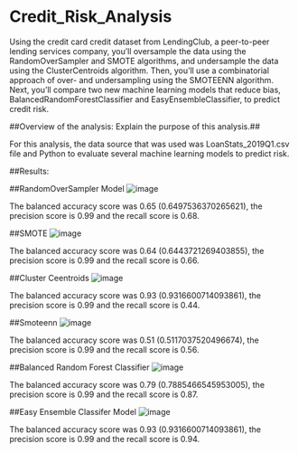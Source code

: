 # Credit_Risk_Analysis
Using the credit card credit dataset from LendingClub, a peer-to-peer lending services company, you’ll oversample the data using the RandomOverSampler and SMOTE algorithms, and undersample the data using the ClusterCentroids algorithm. Then, you’ll use a combinatorial approach of over- and undersampling using the SMOTEENN algorithm. Next, you’ll compare two new machine learning models that reduce bias, BalancedRandomForestClassifier and EasyEnsembleClassifier, to predict credit risk.


##Overview of the analysis: Explain the purpose of this analysis.##

For this analysis, the data source that was used was LoanStats_2019Q1.csv file and Python to evaluate several machine learning models to predict risk. 

##Results: 

##RandomOverSampler Model
![image](https://user-images.githubusercontent.com/96396696/175616400-13df0a06-577c-4589-ab1e-bb9d00cb1fc2.png)

The balanced accuracy score was 0.65 (0.6497536370265621), the precision score is 0.99 and the recall score is 0.68.

##SMOTE
![image](https://user-images.githubusercontent.com/96396696/175616290-836259fc-6c0e-4e33-b397-e25588bce7a8.png)

The balanced accuracy score was 0.64 (0.6443721269403855), the precision score is 0.99 and the recall score is 0.66.

##Cluster Ceentroids
![image](https://user-images.githubusercontent.com/96396696/175616188-7fd15e3b-ee18-4dc3-b37c-b60c1acba0a3.png)

The balanced accuracy score was 0.93 (0.9316600714093861), the precision score is 0.99 and the recall score is 0.44.

##Smoteenn
![image](https://user-images.githubusercontent.com/96396696/175616104-a8965472-365e-4051-9d59-2e1a5197fa91.png)

The balanced accuracy score was 0.51 (0.5117037520496674), the precision score is 0.99 and the recall score is 0.56.

##Balanced Random Forest Classifier
![image](https://user-images.githubusercontent.com/96396696/175615994-32e33806-0dc8-499f-badf-289e2d827a76.png)

The balanced accuracy score was 0.79 (0.7885466545953005), the precision score is 0.99 and the recall score is 0.87.

##Easy Ensemble Classifer Model
![image](https://user-images.githubusercontent.com/96396696/175615839-eb794917-1e9a-41a9-8e1d-be55311bf396.png)

The balanced accuracy score was 0.93 (0.9316600714093861), the precision score is 0.99 and the recall score is 0.94.
